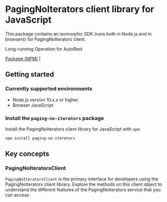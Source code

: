# PagingNoIterators client library for JavaScript

This package contains an isomorphic SDK (runs both in Node.js and in browsers) for PagingNoIterators client.

Long-running Operation for AutoRest

[Package (NPM)](https://www.npmjs.com/package/paging-no-iterators) |

## Getting started

### Currently supported environments

- Node.js version 10.x.x or higher
- Browser JavaScript


### Install the `paging-no-iterators` package

Install the PagingNoIterators client library for JavaScript with `npm`:

```bash
npm install paging-no-iterators
```


## Key concepts

### PagingNoIteratorsClient

`PagingNoIteratorsClient` is the primary interface for developers using the PagingNoIterators client library. Explore the methods on this client object to understand the different features of the PagingNoIterators service that you can access.


